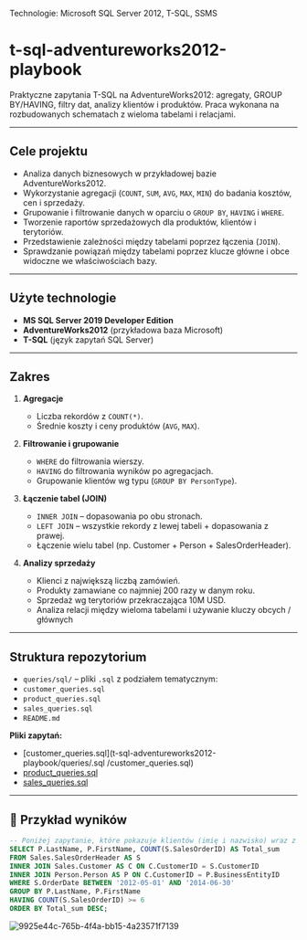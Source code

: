 Technologie: Microsoft SQL Server 2012, T-SQL, SSMS
# t-sql-adventureworks2012-playbook
Praktyczne zapytania T-SQL na AdventureWorks2012: agregaty, GROUP BY/HAVING, filtry dat, analizy klientów i produktów. Praca wykonana na rozbudowanych schematach z wieloma tabelami i relacjami.

---

##  Cele projektu
- Analiza danych biznesowych w przykładowej bazie AdventureWorks2012.
- Wykorzystanie agregacji (`COUNT`, `SUM`, `AVG`, `MAX`, `MIN`) do badania kosztów, cen i sprzedaży.
- Grupowanie i filtrowanie danych w oparciu o `GROUP BY`, `HAVING` i `WHERE`.
- Tworzenie raportów sprzedażowych dla produktów, klientów i terytoriów.
- Przedstawienie zależności między tabelami poprzez łączenia (`JOIN`).
- Sprawdzanie powiązań między tabelami poprzez klucze główne i obce widoczne we właściwościach bazy.

---

##  Użyte technologie
- **MS SQL Server 2019 Developer Edition**
- **AdventureWorks2012** (przykładowa baza Microsoft)
- **T-SQL** (język zapytań SQL Server)

---

##  Zakres
1. **Agregacje**  
   - Liczba rekordów z `COUNT(*)`.  
   - Średnie koszty i ceny produktów (`AVG`, `MAX`).
     
2. **Filtrowanie i grupowanie**  
   - `WHERE` do filtrowania wierszy.  
   - `HAVING` do filtrowania wyników po agregacjach.  
   - Grupowanie klientów wg typu (`GROUP BY PersonType`).  

3. **Łączenie tabel (JOIN)**  
   - `INNER JOIN` – dopasowania po obu stronach.  
   - `LEFT JOIN` – wszystkie rekordy z lewej tabeli + dopasowania z prawej.  
   - Łączenie wielu tabel (np. Customer + Person + SalesOrderHeader).  

4. **Analizy sprzedaży**  
   - Klienci z największą liczbą zamówień.  
   - Produkty zamawiane co najmniej 200 razy w danym roku.  
   - Sprzedaż wg terytoriów przekraczająca 10M USD.  
   - Analiza relacji między wieloma tabelami i używanie kluczy obcych / głównych
---

##  Struktura repozytorium
   - `queries/sql/` – pliki `.sql` z podziałem tematycznym:
   - `customer_queries.sql`
   - `product_queries.sql`
   - `sales_queries.sql`
   - `README.md`

**Pliki zapytań:**
- [customer_queries.sql](t-sql-adventureworks2012-playbook/queries/.sql
/customer_queries.sql)
- [product_queries.sql](./queries/sql/product_queries.sql)
- [sales_queries.sql](./queries/sql/sales_queries.sql)
---

## 📸 Przykład wyników
```sql
-- Poniżej zapytanie, które pokazuje klientów (imię i nazwisko) wraz z liczbą zamówień złożonych w latach 2012–2014. Wyświetlani są tylko ci klienci, którzy złożyli co najmniej 6 zamówień. Wyniki są posortowane malejąco według liczby zamówień:
SELECT P.LastName, P.FirstName, COUNT(S.SalesOrderID) AS Total_sum
FROM Sales.SalesOrderHeader AS S
INNER JOIN Sales.Customer AS C ON C.CustomerID = S.CustomerID
INNER JOIN Person.Person AS P ON C.CustomerID = P.BusinessEntityID
WHERE S.OrderDate BETWEEN '2012-05-01' AND '2014-06-30'
GROUP BY P.LastName, P.FirstName
HAVING COUNT(S.SalesOrderID) >= 6
ORDER BY Total_sum DESC;
```
![9925e44c-765b-4f4a-bb15-4a23571f7139](https://github.com/user-attachments/assets/4b7318e1-4dd4-4823-b9b6-017f5f43c665)
